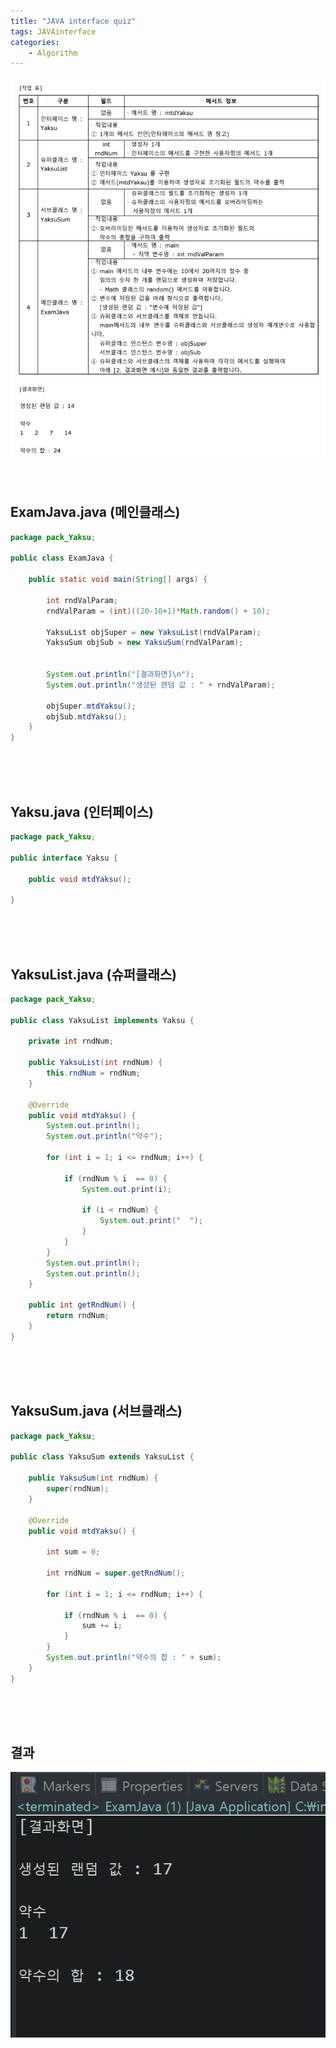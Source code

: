 ```yaml
---
title: "JAVA interface quiz"
tags: JAVAinterface 
categories: 
    - Algorithm
---
```



![interface](/assets/images/quiz_interface.PNG)
<br>
<br>
<br>

## ExamJava.java (메인클래스)
```java
package pack_Yaksu;

public class ExamJava {

	public static void main(String[] args) {
		
		int rndValParam;
		rndValParam = (int)((20-10+1)*Math.random() + 10);
		
		YaksuList objSuper = new YaksuList(rndValParam);
		YaksuSum objSub = new YaksuSum(rndValParam);
		
		
		System.out.println("[결과화면]\n");
		System.out.println("생성된 랜덤 값 : " + rndValParam);
		
		objSuper.mtdYaksu();
		objSub.mtdYaksu();
	}
}
```
<br>
<br>
<br>

## Yaksu.java (인터페이스)
```java
package pack_Yaksu;

public interface Yaksu {
	
	public void mtdYaksu();

}
```
<br>
<br>
<br>

## YaksuList.java (슈퍼클래스)
```java
package pack_Yaksu;

public class YaksuList implements Yaksu {
	
	private int rndNum;

	public YaksuList(int rndNum) {
		this.rndNum = rndNum;
	}

	@Override
	public void mtdYaksu() {
		System.out.println();
		System.out.println("약수");
		
		for (int i = 1; i <= rndNum; i++) {
			
			if (rndNum % i  == 0) {
				System.out.print(i);
				
				if (i < rndNum) {
					System.out.print("  ");
				}
			}
		}
		System.out.println();
		System.out.println();
	}

	public int getRndNum() {
		return rndNum;
	}
}
```
<br>
<br>
<br>

## YaksuSum.java (서브클래스)
```java
package pack_Yaksu;

public class YaksuSum extends YaksuList {
	
	public YaksuSum(int rndNum) {
		super(rndNum);
	}

	@Override
	public void mtdYaksu() {
		
		int sum = 0;
		
		int rndNum = super.getRndNum();
		
		for (int i = 1; i <= rndNum; i++) {
			
			if (rndNum % i  == 0) {
				sum += i;
			}
		}
		System.out.println("약수의 합 : " + sum);
	}
}
```
<br>
<br>
<br>

## 결과
![interface_res](/assets/images/interface_res.PNG)